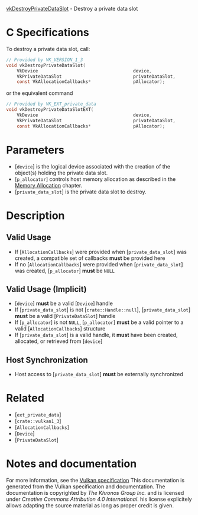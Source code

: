 [vkDestroyPrivateDataSlot](https://www.khronos.org/registry/vulkan/specs/1.3-extensions/man/html/vkDestroyPrivateDataSlot.html) - Destroy a private data slot

# C Specifications
To destroy a private data slot, call:
```c
// Provided by VK_VERSION_1_3
void vkDestroyPrivateDataSlot(
    VkDevice                                    device,
    VkPrivateDataSlot                           privateDataSlot,
    const VkAllocationCallbacks*                pAllocator);
```
or the equivalent command
```c
// Provided by VK_EXT_private_data
void vkDestroyPrivateDataSlotEXT(
    VkDevice                                    device,
    VkPrivateDataSlot                           privateDataSlot,
    const VkAllocationCallbacks*                pAllocator);
```

# Parameters
- [`device`] is the logical device associated with the creation of the object(s) holding the private data slot.
- [`p_allocator`] controls host memory allocation as described in the [Memory Allocation](https://www.khronos.org/registry/vulkan/specs/1.3-extensions/html/vkspec.html#memory-allocation) chapter.
- [`private_data_slot`] is the private data slot to destroy.

# Description
## Valid Usage
-    If [`AllocationCallbacks`] were provided when [`private_data_slot`] was created, a compatible set of callbacks  **must**  be provided here
-    If no [`AllocationCallbacks`] were provided when [`private_data_slot`] was created, [`p_allocator`] **must**  be `NULL`

## Valid Usage (Implicit)
-  [`device`] **must**  be a valid [`Device`] handle
-    If [`private_data_slot`] is not [`crate::Handle::null`], [`private_data_slot`] **must**  be a valid [`PrivateDataSlot`] handle
-    If [`p_allocator`] is not `NULL`, [`p_allocator`] **must**  be a valid pointer to a valid [`AllocationCallbacks`] structure
-    If [`private_data_slot`] is a valid handle, it  **must**  have been created, allocated, or retrieved from [`device`]

## Host Synchronization
- Host access to [`private_data_slot`] **must**  be externally synchronized

# Related
- [`ext_private_data`]
- [`crate::vulkan1_3`]
- [`AllocationCallbacks`]
- [`Device`]
- [`PrivateDataSlot`]

# Notes and documentation
For more information, see the [Vulkan specification](https://www.khronos.org/registry/vulkan/specs/1.3-extensions/html/vkspec.html)
This documentation is generated from the Vulkan specification and documentation.
The documentation is copyrighted by *The Khronos Group Inc.* and is licensed under *Creative Commons Attribution 4.0 International*.
his license explicitely allows adapting the source material as long as proper credit is given.
        